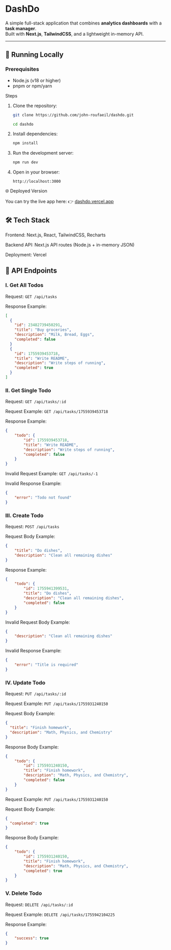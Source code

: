 # DashDo

A simple full-stack application that combines **analytics dashboards** with a **task manager**.  
Built with **Next.js**, **TailwindCSS**, and a lightweight in-memory API.

---

## 🚀 Running Locally

### Prerequisites

- Node.js (v18 or higher)
- pnpm or npm/yarn

Steps

1. Clone the repository:

    ```bash
    git clone https://github.com/john-roufaeil/dashdo.git
    ```

    ```bash
    cd dashdo
    ```

2. Install dependencies:

    ```bash
    npm install
    ```

3. Run the development server:

    ```bash
    npm run dev
    ```

4. Open in your browser:

    ```http://localhost:3000```

🌐 Deployed Version

You can try the live app here:
👉 [dashdo.vercel.app](dashdo.vercel.app)

## 🛠 Tech Stack

Frontend: Next.js, React, TailwindCSS, Recharts

Backend API: Next.js API routes (Node.js + in-memory JSON)

Deployment: Vercel

## 📌 API Endpoints

### I. Get All Todos

Request: ```GET /api/tasks```

Response Example:

```json
[
  {
    "id": 23482739450291,
    "title": "Buy groceries",
    "description": "Milk, Bread, Eggs",
    "completed": false
  }
  {
    "id": 1755939453718,
    "title": "Write README",
    "description": "Write steps of running",
    "completed": true
  }
]
```

### II. Get Single Todo

Request: ```GET /api/tasks/:id```

Request Example: ```GET /api/tasks/1755939453718```

Response Example:

```json
{
    "todo": {
        "id": 1755939453718,
        "title": "Write README",
        "description": "Write steps of running",
        "completed": false
    }
}
```

Invalid Request Example: ```GET /api/tasks/-1```

Invalid Response Example:

```json
{
    "error": "Todo not found"
}
```

### III. Create Todo

Request: ```POST /api/tasks```

Request Body Example:

```json
{
    "title": "Do dishes",
    "description": "Clean all remaining dishes"
}
```

Response Example:

```json
{
    "todo": {
        "id": 1755941399531,
        "title": "Do dishes",
        "description": "Clean all remaining dishes",
        "completed": false
    }
}
```

Invalid Request Body Example:

```json
{
    "description": "Clean all remaining dishes"
}
```

Invalid Response Example:

```json
{
    "error": "Title is required"
}
```

### IV. Update Todo

Request: ```PUT /api/tasks/:id```

Request Example: ```PUT /api/tasks/1755931240150```

Request Body Example:

```json
{
  "title": "Finish homework",
  "description": "Math, Physics, and Chemistry"
}
```

Response Body Example:

```json
{
    "todo": {
        "id": 1755931240150,
        "title": "Finish homework",
        "description": "Math, Physics, and Chemistry",
        "completed": false
    }
}
````

Request Example: ```PUT /api/tasks/1755931240150```

Request Body Example:

```json
{
  "completed": true
}
```

Response Body Example:

```json
{
    "todo": {
        "id": 1755931240150,
        "title": "Finish homework",
        "description": "Math, Physics, and Chemistry",
        "completed": true
    }
}
````

### V. Delete Todo

Request: ```DELETE /api/tasks/:id```

Request Example: ```DELETE /api/tasks/1755942104225```

Response Example: 

```json
{
    "success": true
}
```
